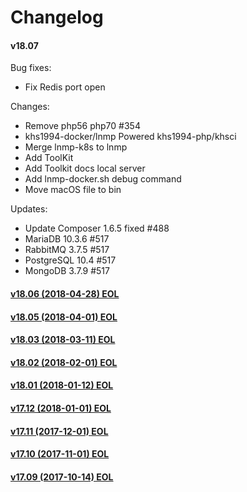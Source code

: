 Changelog
==============

#### v18.07

Bug fixes:

* Fix Redis port open

Changes:

* Remove php56 php70 #354
* khs1994-docker/lnmp Powered khs1994-php/khsci
* Merge lnmp-k8s to lnmp
* Add ToolKit
* Add Toolkit docs local server
* Add lnmp-docker.sh debug command
* Move macOS file to bin

Updates:

* Update Composer 1.6.5 fixed #488
* MariaDB 10.3.6 #517
* RabbitMQ 3.7.5 #517
* PostgreSQL 10.4 #517
* MongoDB 3.7.9 #517

#### [v18.06 (2018-04-28) EOL](https://github.com/khs1994-docker/lnmp/releases/tag/v18.06)

#### [v18.05 (2018-04-01) EOL](https://github.com/khs1994-docker/lnmp/releases/tag/v18.05)

#### [v18.03 (2018-03-11) EOL](https://github.com/khs1994-docker/lnmp/releases/tag/v18.03)

#### [v18.02 (2018-02-01) EOL](https://github.com/khs1994-docker/lnmp/releases/tag/v18.02)

#### [v18.01 (2018-01-12) EOL](https://github.com/khs1994-docker/lnmp/releases/tag/v18.01)

#### [v17.12 (2018-01-01) EOL](https://github.com/khs1994-docker/lnmp/releases/tag/v17.12)

#### [v17.11 (2017-12-01) EOL](https://github.com/khs1994-docker/lnmp/releases/tag/v17.11)

#### [v17.10 (2017-11-01) EOL](https://github.com/khs1994-docker/lnmp/releases/tag/v17.10)

#### [v17.09 (2017-10-14) EOL](https://github.com/khs1994-docker/lnmp/releases/tag/v17.09)
